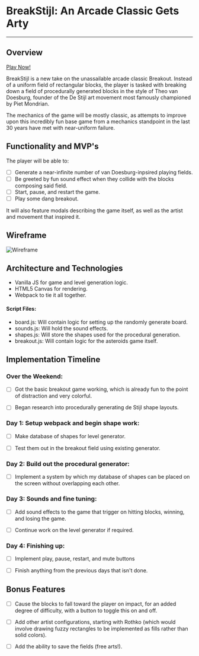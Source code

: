 # BreakStijl: An Arcade Classic Gets Arty
---

## Overview

[Play Now!](https://battjmo.github.io/BreakStijl/)

BreakStijl is a new take on the unassailable arcade classic Breakout. Instead of a uniform field of rectangular blocks, the player is tasked with breaking down a field of procedurally generated blocks in the style of Theo van Doesburg, founder of the De Stijl art movement most famously championed by Piet Mondrian.

The mechanics of the game will be mostly classic, as attempts to improve upon this incredibly fun base game from a mechanics standpoint in the last 30 years have met with near-uniform failure.

## Functionality and MVP's

The player will be able to:

- [ ] Generate a near-infinite number of van Doesburg-inpsired playing fields.
- [ ] Be greeted by fun sound effect when they collide with the blocks composing said field.
- [ ] Start, pause, and restart the game.
- [ ] Play some dang breakout.

It will also feature modals describing the game itself, as well as the artist and movement that inspired it.

## Wireframe

![Wireframe](https://github.com/Battjmo/BreakStijl/blob/master/images/breakstyle-wireframe.svg)

## Architecture and Technologies

- Vanilla JS for game and level generation logic.
- HTML5 Canvas for rendering.
- Webpack to tie it all together.

#### Script Files:

- board.js: Will contain logic for setting up the randomly generate board.
- sounds.js: Will hold the sound effects.
- shapes.js: Will store the shapes used for the procedural generation.
- breakout.js: Will contain logic for the asteroids game itself.


## Implementation Timeline

### Over the Weekend:

- [ ] Got the basic breakout game working, which is already fun to the point of distraction and very colorful.

- [ ] Began research into procedurally generating de Stijl shape layouts.

### Day 1: Setup webpack and begin shape work:

- [ ] Make database of shapes for level generator.

- [ ] Test them out in the breakout field using existing generator.

### Day 2: Build out the procedural generator:

- [ ] Implement a system by which my database of shapes can be placed on the screen without overlapping each other.

### Day 3: Sounds and fine tuning:

- [ ] Add sound effects to the game that trigger on hitting blocks, winning, and losing the game.

- [ ] Continue work on the level generator if required.

### Day 4: Finishing up:

- [ ] Implement play, pause, restart, and mute buttons
- [ ] Finish anything from the previous days that isn't done.


## Bonus Features

- [ ] Cause the blocks to fall toward the player on impact, for an added degree of difficulty, with a button to toggle this on and off.

- [ ] Add other artist configurations, starting with Rothko (which would involve drawing fuzzy rectangles to be implemented as fills rather than solid colors).

- [ ] Add the ability to save the fields (free arts!).

